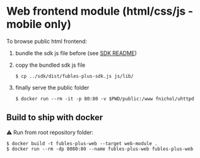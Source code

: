 # Web frontend module (html/css/js - mobile only)

To browse public html frontend:

1. bundle the sdk js file before (see [SDK README](../sdk/README.md))
2. copy the bundled sdk js file
    ```
    $ cp ../sdk/dist/fubles-plus-sdk.js js/lib/
    ```
3. finally serve the public folder

    ```
    $ docker run --rm -it -p 80:80 -v $PWD/public:/www fnichol/uhttpd
    ```

## Build to ship with docker

:warning: Run from root repository folder:

```
$ docker build -t fubles-plus-web --target web-module . 
$ docker run --rm -dp 8080:80 --name fubles-plus-web fubles-plus-web
```
